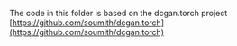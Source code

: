 The code in this folder is based on the dcgan.torch project
[https://github.com/soumith/dcgan.torch](https://github.com/soumith/dcgan.torch)
